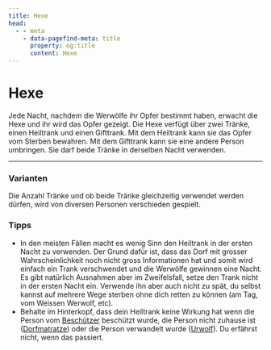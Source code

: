 ```yaml
---
title: Hexe
head:
  - - meta
    - data-pagefind-meta: title
      property: og:title
      content: Hexe
---
```

# Hexe <TeamBadge team="Dorf" />

Jede Nacht, nachdem die Werwölfe ihr Opfer bestimmt haben, erwacht die Hexe und ihr wird das Opfer gezeigt. Die Hexe verfügt über zwei Tränke, einen Heiltrank und einen Gifttrank. Mit dem Heiltrank kann sie das Opfer vom Sterben bewahren. Mit dem Gifttrank kann sie eine andere Person umbringen. Sie darf beide Tränke in derselben Nacht verwenden.

---

### Varianten
Die Anzahl Tränke und ob beide Tränke gleichzeitig verwendet werden dürfen, wird von diversen Personen verschieden gespielt.

### Tipps
- In den meisten Fällen macht es wenig Sinn den Heiltrank in der ersten Nacht zu verwenden. Der Grund dafür ist, dass das Dorf mit grosser Wahrscheinlichkeit noch nicht gross Informationen hat und somit wird einfach ein Trank verschwendet und die Werwölfe gewinnen eine Nacht. Es gibt natürlich Ausnahmen aber im Zweifelsfall, setze den Trank nicht in der ersten Nacht ein. Verwende ihn aber auch nicht zu spät, du selbst kannst auf mehrere Wege sterben ohne dich retten zu können (am Tag, vom Weissen Werwolf, etc).
- Behalte im Hinterkopf, dass dein Heiltrank keine Wirkung hat wenn die Person vom [Beschützer](/rollen/beschutzer) beschützt wurde, die Person nicht zuhause ist ([Dorfmatratze](/rollen/dorfmatratze)) oder die Person verwandelt wurde ([Urwolf](/rollen/urwolf)). Du erfährst nicht, wenn das passiert.